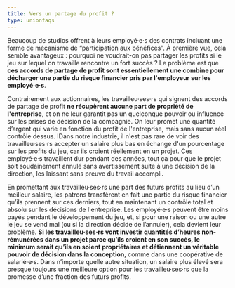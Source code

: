 ```yaml
---
title: Vers un partage du profit ?
type: unionfaqs
---
```

Beaucoup de studios offrent à leurs employé·e·s des contrats incluant une forme de mécanisme de “participation aux bénéfices”. À première vue, cela semble avantageux : pourquoi ne voudrait-on pas partager les profits si le jeu sur lequel on travaille rencontre un fort succès ? Le problème est que **ces accords de partage de profit sont essentiellement une combine pour décharger une partie du risque financier pris par l'employeur sur les employé·e·s**.

Contrairement aux actionnaires, les travailleu·ses·rs qui signent des accords de partage de profit **ne récupèrent aucune part de propriété de l'entreprise**, et on ne leur garantit pas un quelconque pouvoir ou influence sur les prises de décision de la compagnie. On leur promet une quantité d’argent qui varie en fonction du profit de l'entreprise, mais sans aucun réel contrôle dessus. IDans notre industrie, il n'est pas rare de voir des travailleu·ses·rs accepter un salaire plus bas en échange d'un pourcentage sur les profits du jeu, car ils croient réellement en un projet. Ces employé·e·s travaillent dur pendant des années, tout ça pour que le projet soit soudainement annulé sans avertissement suite à une décision de la direction, les laissant sans preuve du travail accompli.

En promettant aux travailleu·ses·rs une part des futurs profits au lieu d’un meilleur salaire, les patrons transfèrent en fait une partie du risque financier qu’ils prennent sur ces derniers, tout en maintenant un contrôle total et absolu sur les décisions de l'entreprise. Les employé·e·s peuvent être moins payés pendant le développement du jeu, et, si pour une raison ou une autre le jeu se vend mal (ou si la direction décide de l’annuler), cela devient leur problème. **Si les travailleu·ses·rs vont investir quantités d’heures non-rémunérées dans un projet parce qu’ils croient en son succès, le minimum serait qu’ils en soient propriétaires et détiennent un véritable pouvoir de décision dans la conception**, comme dans une coopérative de salarié·e·s. Dans n’importe quelle autre situation, un salaire plus élevé sera presque toujours une meilleure option pour les travailleu·ses·rs que la promesse d’une fraction des futurs profits.

